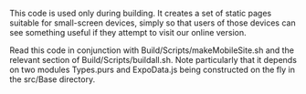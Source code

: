 This code is used only during building.  It creates a set of static pages
suitable for small-screen devices, simply so that users of those devices
can see something useful if they attempt to visit our online version.

Read this code in conjunction with Build/Scripts/makeMobileSite.sh and the
relevant section of Build/Scripts/buildall.sh.  Note particularly that it
depends on two modules Types.purs and ExpoData.js being constructed on the fly
in the src/Base directory.
